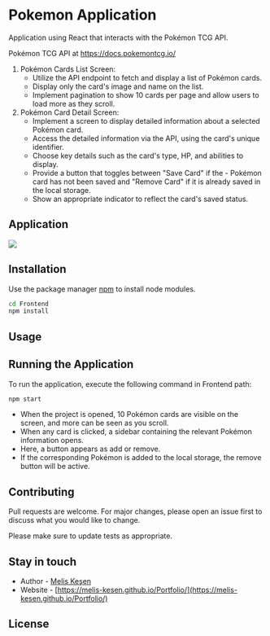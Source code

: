 # Pokemon Application

Application using React that interacts with the Pokémon TCG API. 

Pokémon TCG API at https://docs.pokemontcg.io/
1. Pokémon Cards List Screen:
    - Utilize the API endpoint to fetch and display a list of Pokémon cards.
    - Display only the card's image and name on the list.
   - Implement pagination to show 10 cards per page and allow users to load more as they scroll.
2. Pokémon Card Detail Screen:
   - Implement a screen to display detailed information about a selected Pokémon card.
   - Access the detailed information via the API, using the card's unique identifier.
   - Choose key details such as the card's type, HP, and abilities to display.
   - Provide a button that toggles between "Save Card" if the - Pokémon card has not been saved and "Remove Card" if it is already saved in the local storage.
   - Show an appropriate indicator to reflect the card's saved status.

## Application
![](./gif1.gif)

## Installation

Use the package manager [npm](https://www.npmjs.com) to install node modules.

```bash
cd Frontend
npm install 
```

## Usage


## Running the Application

To run the application, execute the following command in Frontend path:
```bash
npm start
```
- When the project is opened, 10 Pokémon cards are visible on the screen, and more can be seen as you scroll. 
- When any card is clicked, a sidebar containing the relevant Pokémon information opens. 
- Here, a button appears as add or remove. 
- If the corresponding Pokémon is added to the local storage, the remove button will be active.

## Contributing

Pull requests are welcome. For major changes, please open an issue first
to discuss what you would like to change.

Please make sure to update tests as appropriate.


## Stay in touch

- Author - [Melis Keşen](https://www.linkedin.com/in/meliskesen/)
- Website - [https://melis-kesen.github.io/Portfolio/](https://melis-kesen.github.io/Portfolio/)

## License
